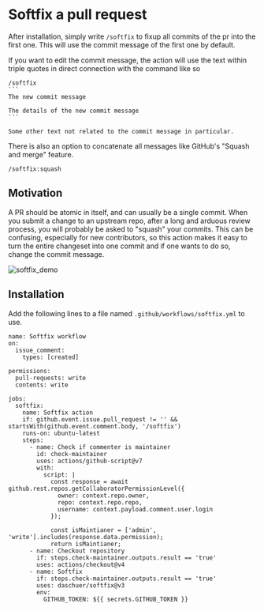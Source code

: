# Softfix a pull request
After installation, simply write `/softfix` to fixup all commits of the pr into the first one. This will use the commit message of the first one by default.

If you want to edit the commit message, the action will use the text within triple quotes in direct connection with the command like so

````
/softfix
```
The new commit message

The details of the new commit message
```

Some other text not related to the commit message in particular.
````

There is also an option to concatenate all messages like GitHub's "Squash and merge" feature.

```
/softfix:squash
```

## Motivation
A PR should be atomic in itself, and can usually be a single commit. When you submit a change to an upstream repo, after a long and arduous review process, you will probably be asked to "squash" your commits. This can be confusing, especially for new contributors, so this action makes it easy to turn the entire changeset into one commit and if one wants to do so, change the commit message.

![softfix_demo](img/softfix_demo.png)

## Installation
Add the following lines to a file named `.github/workflows/softfix.yml` to use.
```
name: Softfix workflow
on:
  issue_comment:
    types: [created]

permissions:
  pull-requests: write
  contents: write

jobs:
  softfix:
    name: Softfix action
    if: github.event.issue.pull_request != '' && startsWith(github.event.comment.body, '/softfix')
    runs-on: ubuntu-latest
    steps:
      - name: Check if commenter is maintainer
        id: check-maintainer
        uses: actions/github-script@v7
        with:
          script: |
            const response = await github.rest.repos.getCollaboratorPermissionLevel({
              owner: context.repo.owner,
              repo: context.repo.repo,
              username: context.payload.comment.user.login
            });

            const isMaintianer = ['admin', 'write'].includes(response.data.permission);
            return isMaintianer;
      - name: Checkout repository
        if: steps.check-maintainer.outputs.result == 'true'
        uses: actions/checkout@v4
      - name: Softfix
        if: steps.check-maintainer.outputs.result == 'true'
        uses: daschuer/softfix@v3
        env:
          GITHUB_TOKEN: ${{ secrets.GITHUB_TOKEN }}
```

